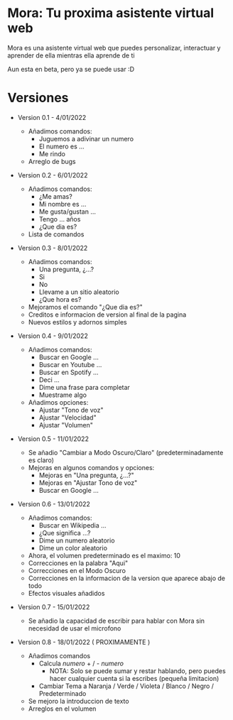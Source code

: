 # Mora: Tu proxima asistente virtual web

Mora es una asistente virtual web que puedes personalizar, interactuar y aprender de ella mientras ella aprende de ti

Aun esta en beta, pero ya se puede usar :D


# Versiones

- Version 0.1 - 4/01/2022
  - Añadimos comandos:
    - Juguemos a adivinar un numero
    - El numero es ...
    - Me rindo
  - Arreglo de bugs

- Version 0.2 - 6/01/2022
  - Añadimos comandos:
    - ¿Me amas?
    - Mi nombre es ...
    - Me gusta/gustan ...
    - Tengo ... años
    - ¿Que dia es?
  - Lista de comandos

- Version 0.3 - 8/01/2022
  - Añadimos comandos:
    - Una pregunta, ¿...?
    - Si
    - No
    - Llevame a un sitio aleatorio
    - ¿Que hora es?
  - Mejoramos el comando "¿Que dia es?"
  - Creditos e informacion de version al final de la pagina
  - Nuevos estilos y adornos simples

- Version 0.4 - 9/01/2022
  - Añadimos comandos:
    - Buscar en Google ...
    - Buscar en Youtube ...
    - Buscar en Spotify ...
    - Deci ...
    - Dime una frase para completar
    - Muestrame algo
  - Añadimos opciones:
    - Ajustar "Tono de voz"
    - Ajustar "Velocidad"
    - Ajustar "Volumen"

- Version 0.5 - 11/01/2022
  - Se añadio "Cambiar a Modo Oscuro/Claro" (predeterminadamente es claro)
  - Mejoras en algunos comandos y opciones:
    - Mejoras en "Una pregunta, ¿...?"
    - Mejoras en "Ajustar Tono de voz"
    - Buscar en Google ...

- Version 0.6 - 13/01/2022
  - Añadimos comandos:
    - Buscar en Wikipedia ...
    - ¿Que significa ...?
    - Dime un numero aleatorio
    - Dime un color aleatorio
  - Ahora, el volumen predeterminado es el maximo: 10
  - Correcciones en la palabra "Aqui"
  - Correcciones en el Modo Oscuro
  - Correcciones en la informacion de la version que aparece abajo de todo
  - Efectos visuales añadidos

- Version 0.7 - 15/01/2022
  - Se añadio la capacidad de escribir para hablar con Mora sin necesidad de usar el microfono

- Version 0.8 - 18/01/2022 ( PROXIMAMENTE )
  - Añadimos comandos
    - Calcula *numero* + / - *numero*
      - NOTA: Solo se puede sumar y restar hablando, pero puedes hacer cualquier cuenta si la escribes (pequeña limitacion)
    - Cambiar Tema a Naranja / Verde / Violeta / Blanco / Negro / Predeterminado
  - Se mejoro la introduccion de texto
  - Arreglos en el volumen
